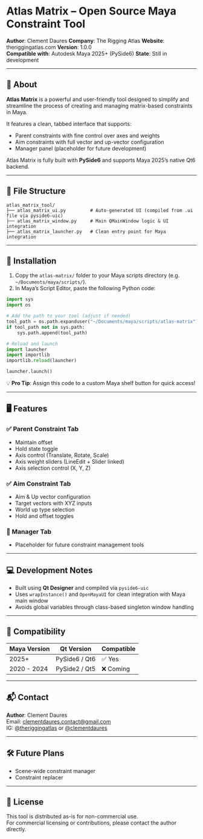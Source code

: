 # Atlas Matrix – Open Source Maya Constraint Tool

**Author**: Clement Daures
**Company**: The Rigging Atlas
**Website**: theriggingatlas.com
**Version**: 1.0.0  
**Compatible with**: Autodesk Maya 2025+ (PySide6)
**State**: Still in development

---

## 📖 About  

**Atlas Matrix** is a powerful and user-friendly tool designed to simplify and streamline the process of creating and managing matrix-based constraints in Maya.

It features a clean, tabbed interface that supports:
- Parent constraints with fine control over axes and weights
- Aim constraints with full vector and up-vector configuration
- Manager panel (placeholder for future development)

Atlas Matrix is fully built with **PySide6** and supports Maya 2025’s native Qt6 backend. 

---

## 📁 File Structure

```
atlas_matrix_tool/
├── atlas_matrix_ui.py         # Auto-generated UI (compiled from .ui file via pyside6-uic)
├── atlas_matrix_window.py     # Main QMainWindow logic & UI integration
├── atlas_matrix_launcher.py   # Clean entry point for Maya integration
```

---

## 🚀 Installation

1. Copy the `atlas-matrix/` folder to your Maya scripts directory (e.g. `~/Documents/maya/scripts/`).
2. In Maya’s Script Editor, paste the following Python code:

```python
import sys
import os

# Add the path to your tool (adjust if needed)
tool_path = os.path.expanduser("~/Documents/maya/scripts/atlas-matrix")
if tool_path not in sys.path:
    sys.path.append(tool_path)

# Reload and launch
import launcher
import importlib
importlib.reload(launcher)

launcher.launch()
```

💡 **Pro Tip**: Assign this code to a custom Maya shelf button for quick access!

---

## 🖥️ Features

### ✅ Parent Constraint Tab
- Maintain offset
- Hold state toggle
- Axis control (Translate, Rotate, Scale)
- Axis weight sliders (LineEdit + Slider linked)
- Axis selection control (X, Y, Z)

### ✅ Aim Constraint Tab
- Aim & Up vector configuration
- Target vectors with XYZ inputs
- World up type selection
- Hold and offset toggles

### 🚧 Manager Tab
- Placeholder for future constraint management tools

---

## 💻 Development Notes

- Built using **Qt Designer** and compiled via `pyside6-uic`
- Uses `wrapInstance()` and `OpenMayaUI` for clean integration with Maya main window
- Avoids global variables through class-based singleton window handling

---

## 📌 Compatibility

| Maya Version | Qt Version    | Compatible |
|--------------|---------------|------------|
| 2025+        | PySide6 / Qt6 | ✅ Yes      |
| 2020 - 2024  | PySide2 / Qt5 | ❌ Coming   |

---

## 📬 Contact

**Author**: Clement Daures  
Email: [clementdaures.contact@gmail.com](mailto:clementdaures.contact@gmail.com)  
IG: [@theriggingatlas](https://instagram.com/theriggingatlas) or [@clementdaures](https://instagram.com/clementdaures)

---

## 🛠️ Future Plans

- Scene-wide constraint manager
- Constraint replacer

---

## 📃 License

This tool is distributed as-is for non-commercial use.  
For commercial licensing or contributions, please contact the author directly.
